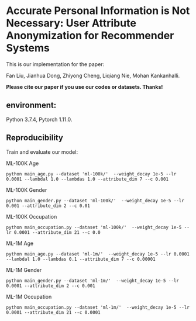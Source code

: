 # Accurate Personal Information is Not Necessary: User Attribute Anonymization for Recommender Systems

This is our implementation for the paper:

Fan Liu, Jianhua Dong, Zhiyong Cheng, Liqiang Nie, Mohan Kankanhalli. 

**Please cite our paper if you use our codes or datasets. Thanks!**

## environment:

Python 3.7.4,
Pytorch 1.11.0.

## Reproducibility

Train and evaluate our model:

ML-100K Age
```
python main_age.py --dataset 'ml-100k/'  --weight_decay 1e-5 --lr 0.0001 --lambdal 1.0 --lambdas 1.0 --attribute_dim 7 --c 0.001
```

ML-100K Gender
```
python main_gender.py --dataset 'ml-100k/'  --weight_decay 1e-5 --lr 0.001 --attribute_dim 2 --c 0.01
```

ML-100K Occupation
```
python main_occupation.py --dataset 'ml-100k/'  --weight_decay 1e-5 --lr 0.0001 --attribute_dim 21 --c 0.0
```

ML-1M Age
```
python main_age.py --dataset 'ml-1m/'  --weight_decay 1e-5 --lr 0.0001 --lambdal 1.0 --lambdas 0.1 --attribute_dim 7 --c 0.00001
```

ML-1M Gender
```
python main_gender.py --dataset 'ml-1m/'  --weight_decay 1e-5 --lr 0.0001 --attribute_dim 2 --c 0.001
```

ML-1M Occupation
```
python main_occupation.py --dataset 'ml-1m/'  --weight_decay 1e-5 --lr 0.0001 --attribute_dim 21 --c 0.0001
```
